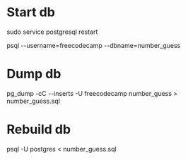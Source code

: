 # Start db
sudo service postgresql restart

psql --username=freecodecamp --dbname=number_guess

# Dump db
pg_dump -cC --inserts -U freecodecamp number_guess > number_guess.sql

# Rebuild db
psql -U postgres < number_guess.sql